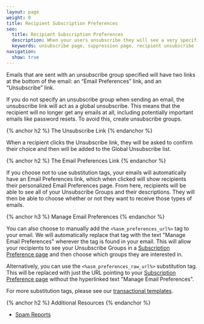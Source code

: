 ```yaml
---
layout: page
weight: 0
title: Recipient Subscription Preferences
seo:
  title: Recipient Subscription Preferences
  description: When your users unsubscribe they will see a very specific page where they can manage their subscriptions with your emails.
  keywords: unsubscribe page, suppression page, recipient unsubscribe
navigation:
  show: true
---
```


Emails that are sent with an unsubscribe group specified will have two links at the bottom of the email: an “Email Preferences” link, and an “Unsubscribe” link.

If you do not specify an unsubscribe group when sending an email, the unsubscribe link will act as a global unsubscribe. This means that the recipient will no longer get any emails at all, including potentially important emails like password resets. To avoid this, create unsubscribe groups.

{% anchor h2 %}
The Unsubscribe Link
{% endanchor %}

When a recipient clicks the Unsubscribe link, they will be asked to confirm their choice and then will be added to the Global Unsubscribe list.

{% anchor h2 %}
The Email Preferences Link
{% endanchor %}

If you choose not to use substitution tags, your emails will automatically have an Email Preferences link, which when clicked will show recipients their personalized Email Preferences page. From here, recipients will be able to see all of your Unsubscribe Groups and their descriptions. They will then be able to choose whether or not they want to receive those types of emails.

{% anchor h3 %}
Manage Email Preferences
{% endanchor %}

You can also choose to manually add the `<%asm_preferences_url%>` tag to your email. We will automatically replace that tag with the text "Manage Email Preferences" wherever the tag is found in your email. This will allow your recipients to see your Unsubscribe Groups in a [Subscription Preference page]({{root_url}}/User_Guide/Suppressions/recipient_subscription_preferences.html) and then choose which groups they are interested in.

Alternatively, you can use the `<%asm_preferences_raw_url%>` substitution tag. This will be replaced with just the URL pointing to your [Subscription Preference page]({{root_url}}/User_Guide/Suppressions/recipient_subscription_preferences.html) without the hyperlinked text "Manage Email Preferences".

For more substitution tags, please see our [transactional templates]({{root_url}}/User_Guide/Transactional_Templates/create_and_edit_transactional_templates.html#-Adding-unsubscribe-links-to-a-template).

{% anchor h2 %}
Additional Resources
{% endanchor %}

- [Spam Reports]({{root_url}}/User_Guide/Suppressions/spam_reports.html)
